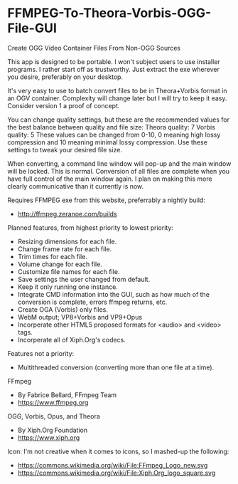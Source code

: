# FFMPEG-To-Theora-Vorbis-OGG-File-GUI
Create OGG Video Container Files From Non-OGG Sources

This app is designed to be portable. I won't subject users to use installer programs. I rather start off as trustworthy. Just extract the exe wherever you desire, preferably on your desktop.

It's very easy to use to batch convert files to be in Theora+Vorbis format in an OGV container. Complexity will change later but I will try to keep it easy. Consider version 1 a proof of concept.

You can change quality settings, but these are the recommended values for the best balance between quality and file size:
Theora quality: 7
Vorbis quality: 5
These values can be changed from 0-10, 0 meaning high lossy compression and 10 meaning minimal lossy compression. Use these settings to tweak your desired file size.

When converting, a command line window will pop-up and the main window will be locked. This is normal. Conversion of all files are complete when you have full control of the main window again. I plan on making this more clearly communicative than it currently is now.

Requires FFMPEG exe from this website, preferrably a nightly build:
* http://ffmpeg.zeranoe.com/builds

Planned features, from highest priority to lowest priority:
* Resizing dimensions for each file.
* Change frame rate for each file.
* Trim times for each file.
* Volume change for each file.
* Customize file names for each file.
* Save settings the user changed from default.
* Keep it only running one instance.
* Integrate CMD information into the GUI, such as how much of the conversion is complete, errors ffmpeg returns, etc.
* Create OGA (Vorbis) only files.
* WebM output; VP8+Vorbis and VP9+Opus
* Incorperate other HTML5 proposed formats for \<audio\> and \<video\> tags.
* Incorperate all of Xiph.Org's codecs.

Features not a priority:
* Multithreaded conversion (converting more than one file at a time).

FFmpeg
* By Fabrice Bellard, FFmpeg Team
* https://www.ffmpeg.org

OGG, Vorbis, Opus, and Theora
* By Xiph.Org Foundation
* https://www.xiph.org

Icon:
I'm not creative when it comes to icons, so I mashed-up the following:
* https://commons.wikimedia.org/wiki/File:FFmpeg_Logo_new.svg
* https://commons.wikimedia.org/wiki/File:Xiph.Org_logo_square.svg
